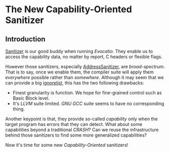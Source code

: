 # The New Capability-Oriented Sanitizer

## Introduction

[Sanitizer](https://github.com/google/sanitizers) is our good buddy when running *Evocatio*. They enable us to access the capability data, no matter by report, C headers or flexible flags.

However those sanitizers, especially [AddressSanitizer](https://github.com/google/sanitizers/wiki/AddressSanitizer),
are *broad-spectrum*.
That is to say, once we enable them, the compiler suite will apply them *everywhere* possible rather than *somewhere*.
Although it may seem that we can provide a big [ignorelist](https://clang.llvm.org/docs/SanitizerSpecialCaseList.html#sanitizer-special-case-list), this has the two following drawbacks:
  - Finest granularity is function. We hope for fine-grained control such as Basic Block level.
  - It's *LLVM* suite limited. *GNU GCC* suite seems to have no corresponding thing.

Another keypoint is that, they provide so-called *capability* only when the target program has errors that they can detect. What about some capabilities beyond a traditional *CRASH*? Can we reuse the infrastructure behind those sanitizers to find some more generalized capabilities?

Now it's time for some new *Capability-Oriented* sanitizers!
